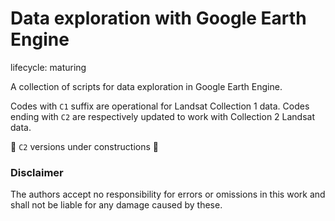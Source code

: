 # Data exploration with Google Earth Engine  

lifecycle: maturing

A collection of scripts for data exploration in Google Earth Engine.

Codes with `C1` suffix are operational for Landsat Collection 1 data. Codes ending with `C2` are respectively updated to work with Collection 2 Landsat data.

:construction: `C2` versions under constructions :construction:


### Disclaimer
The authors accept no responsibility for errors or omissions in this work and shall not be liable for any damage caused by these.
